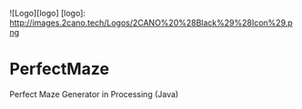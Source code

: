 ![Logo][logo]
[logo]: http://images.2cano.tech/Logos/2CANO%20%28Black%29%28Icon%29.png

# PerfectMaze
Perfect Maze Generator in Processing (Java)
